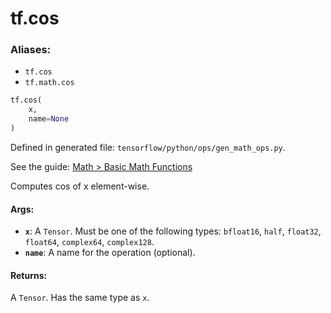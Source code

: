 <div itemscope itemtype="http://developers.google.com/ReferenceObject">
<meta itemprop="name" content="tf.cos" />
</div>

# tf.cos

### Aliases:

* `tf.cos`
* `tf.math.cos`

``` python
tf.cos(
    x,
    name=None
)
```



Defined in generated file: `tensorflow/python/ops/gen_math_ops.py`.

See the guide: [Math > Basic Math Functions](../../../api_guides/python/math_ops.md#Basic_Math_Functions)

Computes cos of x element-wise.

#### Args:

* <b>`x`</b>: A `Tensor`. Must be one of the following types: `bfloat16`, `half`, `float32`, `float64`, `complex64`, `complex128`.
* <b>`name`</b>: A name for the operation (optional).


#### Returns:

A `Tensor`. Has the same type as `x`.